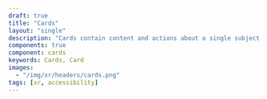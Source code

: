 ```yaml
---
draft: true
title: "Cards"
layout: "single"
description: "Cards contain content and actions about a single subject."
components: true
component: cards
keywords: Cards, Card
images:
  - "/img/xr/headers/cards.png"
tags: [xr, accessibility]
---
```


